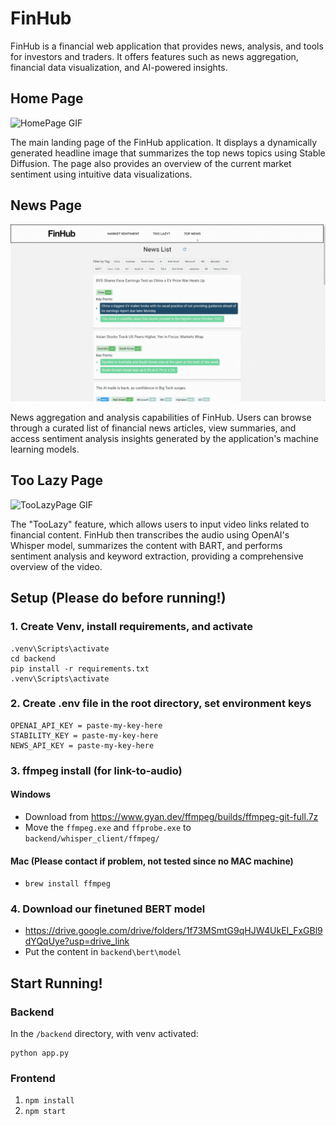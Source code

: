 # FinHub

FinHub is a financial web application that provides news, analysis, and tools for investors and traders. It offers features such as news aggregation, financial data visualization, and AI-powered insights.

## Home Page

![HomePage GIF](HomePage.gif)

The main landing page of the FinHub application. It displays a dynamically generated headline image that summarizes the top news topics using Stable Diffusion. The page also provides an overview of the current market sentiment using intuitive data visualizations.

## News Page

![NewsPage GIF](NewsPage.gif)

News aggregation and analysis capabilities of FinHub. Users can browse through a curated list of financial news articles, view summaries, and access sentiment analysis insights generated by the application's machine learning models.

## Too Lazy Page

![TooLazyPage GIF](TooLazyPage.gif)

The "TooLazy" feature, which allows users to input video links related to financial content. FinHub then transcribes the audio using OpenAI's Whisper model, summarizes the content with BART, and performs sentiment analysis and keyword extraction, providing a comprehensive overview of the video.

## Setup (Please do before running!)

### 1. Create Venv, install requirements, and activate

```
.venv\Scripts\activate
cd backend
pip install -r requirements.txt
.venv\Scripts\activate
```

### 2. Create .env file in the root directory, set environment keys

```
OPENAI_API_KEY = paste-my-key-here
STABILITY_KEY = paste-my-key-here
NEWS_API_KEY = paste-my-key-here
```

### 3. ffmpeg install (for link-to-audio)

#### Windows

- Download from https://www.gyan.dev/ffmpeg/builds/ffmpeg-git-full.7z
- Move the `ffmpeg.exe` and `ffprobe.exe` to `backend/whisper_client/ffmpeg/`

#### Mac (Please contact if problem, not tested since no MAC machine)

- `brew install ffmpeg`

### 4. Download our finetuned BERT model

- https://drive.google.com/drive/folders/1f73MSmtG9qHJW4UkEI_FxGBl9dYQqUye?usp=drive_link
- Put the content in `backend\bert\model`

## Start Running!

### Backend

In the `/backend` directory, with venv activated:

```
python app.py
```

### Frontend

1. `npm install`
2. `npm start`
